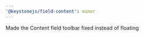 ```yaml
---
'@keystonejs/field-content': minor
---
```


Made the Content field toolbar fixed instead of floating
